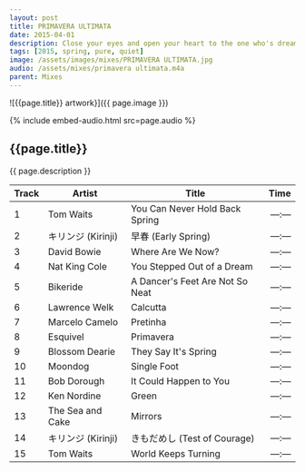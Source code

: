 ```yaml
---
layout: post
title: PRIMAVERA ULTIMATA
date: 2015-04-01
description: Close your eyes and open your heart to the one who's dreaming of you
tags: [2015, spring, pure, quiet]
image: /assets/images/mixes/PRIMAVERA ULTIMATA.jpg
audio: /assets/mixes/primavera ultimata.m4a
parent: Mixes
---
```


![{{page.title}} artwork}]({{ page.image }})

{% include embed-audio.html src=page.audio %}

## {{page.title}}
{{ page.description }}

| Track | Artist                   | Title                                       |   Time |
|-------|--------------------------|---------------------------------------------|-------:|
| 1     | Tom Waits                | You Can Never Hold Back Spring              |  —:—   |
| 2     | キリンジ (Kirinji)        | 早春 (Early Spring)                         |  —:—   |
| 3     | David Bowie              | Where Are We Now?                           |  —:—   |
| 4     | Nat King Cole            | You Stepped Out of a Dream                  |  —:—   |
| 5     | Bikeride                 | A Dancer's Feet Are Not So Neat             |  —:—   |
| 6     | Lawrence Welk            | Calcutta                                    |  —:—   |
| 7     | Marcelo Camelo           | Pretinha                                    |  —:—   |
| 8     | Esquivel                 | Primavera                                   |  —:—   |
| 9     | Blossom Dearie           | They Say It's Spring                        |  —:—   |
| 10    | Moondog                  | Single Foot                                 |  —:—   |
| 11    | Bob Dorough              | It Could Happen to You                      |  —:—   |
| 12    | Ken Nordine              | Green                                       |  —:—   |
| 13    | The Sea and Cake         | Mirrors                                     |  —:—   |
| 14    | キリンジ (Kirinji)        | きもだめし (Test of Courage)                 |  —:—   |
| 15    | Tom Waits                | World Keeps Turning                         |  —:—   |

